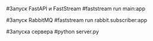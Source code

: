 #Запуск FastAPI и FastStream
#faststream run main:app

#Запуск RabbitMQ
#faststream run rabbit.subscriber:app 

#Запуска сервера
#python server.py
